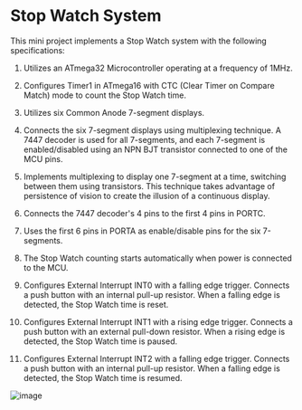 # Stop Watch System

This mini project implements a Stop Watch system with the following specifications:

1. Utilizes an ATmega32 Microcontroller operating at a frequency of 1MHz.

2. Configures Timer1 in ATmega16 with CTC (Clear Timer on Compare Match) mode to count the Stop Watch time.

3. Utilizes six Common Anode 7-segment displays.

4. Connects the six 7-segment displays using multiplexing technique. A 7447 decoder is used for all 7-segments, and each 7-segment is enabled/disabled using an NPN BJT transistor connected to one of the MCU pins.

5. Implements multiplexing to display one 7-segment at a time, switching between them using transistors. This technique takes advantage of persistence of vision to create the illusion of a continuous display.

6. Connects the 7447 decoder's 4 pins to the first 4 pins in PORTC.

7. Uses the first 6 pins in PORTA as enable/disable pins for the six 7-segments.

8. The Stop Watch counting starts automatically when power is connected to the MCU.

9. Configures External Interrupt INT0 with a falling edge trigger. Connects a push button with an internal pull-up resistor. When a falling edge is detected, the Stop Watch time is reset.

10. Configures External Interrupt INT1 with a rising edge trigger. Connects a push button with an external pull-down resistor. When a rising edge is detected, the Stop Watch time is paused.

11. Configures External Interrupt INT2 with a falling edge trigger. Connects a push button with an internal pull-up resistor. When a falling edge is detected, the Stop Watch time is resumed.

![image](https://github.com/ElhassanAbdelmeged/Stop-Watch/assets/88130561/3b1d6220-4cef-4724-8246-d33641f232c6)
